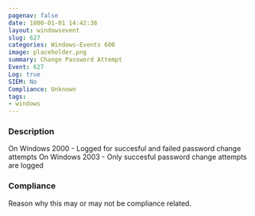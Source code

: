 ```yaml
---
pagenav: false
date: 1800-01-01 14:42:38
layout: windowsevent
slug: 627
categories: Windows-Events 600
image: placeholder.png
summary: Change Password Attempt
Event: 627
Log: true
SIEM: No
Compliance: Unknown
tags:
- windows
---
```


### Description

On Windows 2000 - Logged for succesful and failed password change attempts
On Windows 2003 - Only succesful password change attempts are logged

### Compliance

Reason why this may or may not be compliance related.

